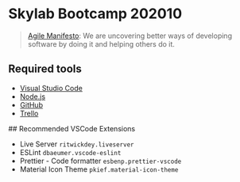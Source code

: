 # Skylab Bootcamp 202010

> [Agile Manifesto](https://agilemanifesto.org/):
> We are uncovering better ways of developing software by doing it and helping others do it.

## Required tools

- [Visual Studio Code](https://code.visualstudio.com/)
- [Node.js](https://nodejs.org/)
- [GitHub](http://github.com/)
- [Trello](https://trello.com/)

## Recommended VSCode Extensions

- Live Server `ritwickdey.liveserver`
- ESLint `dbaeumer.vscode-eslint`
- Prettier - Code formatter `esbenp.prettier-vscode`
- Material Icon Theme `pkief.material-icon-theme`
